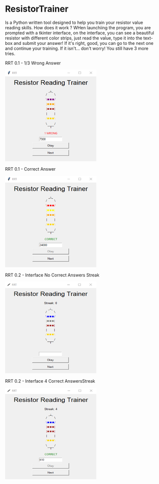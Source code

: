 # ResistorTrainer
Is a Python written tool designed to help you train your resistor value reading skills.
How does it work ?
WHen launchiing the program, you are prompted with a tkinter interface, on the interface, you can see a beautiful resistor with different color strips, just read the value, type it into the text-box and submit your answer! If it's right, good, you can go to the next one and continue your training. If it isn't... don't worry! You still have 3 more tries.

RRT 0.1 - 1/3 Wrong Answer

<img src="https://github.com/SilentHealer584/ResistorTrainer/blob/main/example/image.png" width="300" height="300">


RRT 0.1 - Correct Answer

<img src="https://github.com/SilentHealer584/ResistorTrainer/blob/main/example/image1.png" width="300" height="300">


RRT 0.2 - Interface No Correct Answers Streak

<img src="https://github.com/SilentHealer584/ResistorTrainer/blob/main/example/image2.png" width="300" height="300">


RRT 0.2 - Interface 4 Correct AnswersStreak

<img src="https://github.com/SilentHealer584/ResistorTrainer/blob/main/example/image3.png" width="300" height="300">
